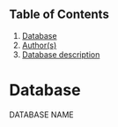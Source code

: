 ## Table of Contents
1. [Database](#database)
1. [Author(s)](#author)
1. [Database description](#description)
# Database
DATABASE NAME
